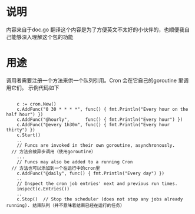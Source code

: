 # 说明
内容来自于doc.go 翻译这个内容是为了方便英文不太好的小伙伴的，也顺便我自己能够深入理解这个包的功能

# 用途
调用者需要注册一个方法来供一个队列引用。Cron 会在它自己的goroutine 里调用它们。
示例代码如下
```golang 
    
    c := cron.New()
	c.AddFunc("0 30 * * * *", func() { fmt.Println("Every hour on the half hour") })
	c.AddFunc("@hourly",      func() { fmt.Println("Every hour") })
	c.AddFunc("@every 1h30m", func() { fmt.Println("Every hour thirty") })
	c.Start()
	..
	// Funcs are invoked in their own goroutine, asynchronously.
  // 方法会被异步调用（使用goroutine）
	...
	// Funcs may also be added to a running Cron
  // 方法也可以添加到一个在运行中的cron里
	c.AddFunc("@daily", func() { fmt.Println("Every day") })
	..
	// Inspect the cron job entries' next and previous run times.
	inspect(c.Entries())
	..
	c.Stop()  // Stop the scheduler (does not stop any jobs already running). 结束队列（并不意味着结束已经在运行的任务）
```
